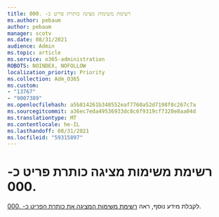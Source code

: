```yaml
---
title: רשימת משימות מציגה כותרת פריט כ- .000
ms.author: pebaum
author: pebaum
manager: scotv
ms.date: 08/31/2021
audience: Admin
ms.topic: article
ms.service: o365-administration
ROBOTS: NOINDEX, NOFOLLOW
localization_priority: Priority
ms.collection: Adm_O365
ms.custom:
- "13767"
- "9007389"
ms.openlocfilehash: a5b814261b348552eaf7760a52d7198f8c267c7a
ms.sourcegitcommit: a36ec7eda49536933dc8c6f9319cf7320e8aa04d
ms.translationtype: MT
ms.contentlocale: he-IL
ms.lasthandoff: 08/31/2021
ms.locfileid: "59315897"
---
```

# <a name="task-list-shows-item-title-as-000"></a>רשימת משימות מציגה כותרת פריט כ- .000

לקבלת מידע נוסף, ראה [רשימת משימות המציגה את כותרת הפריט כ- .000](https://docs.microsoft.com/sharepoint/troubleshoot/lists-and-libraries/task-list-shows-000).